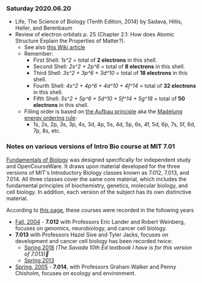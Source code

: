 ### Saturday 2020.06.20
* Life, The Science of Biology (Tenth Edition, 2014) by Sadava, Hillis, Heller, and Berenbaum
* Review of electron orbitals p. 25 (Chapter 2.1: How does Atomic Structure Explain the Properties of Matter?).
	* See also [this Wiki article](https://en.wikipedia.org/wiki/Electron_shell)
	* Remember:
		* First Shell: *1s^2* = total of **2 electrons** in this shell.
		* Second Shell: *2s^2 + 2p^6* = total of **8 electrons** in this shell.
		* Third Shell: *3s^2 + 3p^6 + 3d^10* = total of **18 electrons** in this shell.
		* Fourth Shell: *4s^2 + 4p^6 + 4d^10 + 4f^14* = total of **32 electrons** in this shell.
		* Fifth Shell: *5s^2 + 5p^6 + 5d^10 + 5f^14 + 5g^18* = total of **50 electrons** in this shell.
	* Filling order is based on [the Aufbau principle](https://en.wikipedia.org/wiki/Aufbau_principle) aka the [Madelung energy ordering rule](https://en.wikipedia.org/wiki/Aufbau_principle#Madelung_energy_ordering_rule):
		* 1s, 2s, 2p, 3s, 3p, 4s, 3d, 4p, 5s, 4d, 5p, 6s, 4f, 5d, 6p, 7s, 5f, 6d, 7p, 8s, etc.



### Notes on various versions of Intro Bio course at MIT 7.01

[Fundamentals of Biology](https://ocw.mit.edu/courses/biology/7-01sc-fundamentals-of-biology-fall-2011/syllabus/) was designed specifically for independent study and OpenCourseWare. It draws upon material developed for the three versions of MIT's Introductory Biology classes known as 7.012, 7.013, and 7.014. All three classes cover the same core material, which includes the fundamental principles of biochemistry, genetics, molecular biology, and cell biology. In addition, each version of the subject has its own distinctive material.

According to [this page](https://ocw.mit.edu/courses/biology/7-01sc-fundamentals-of-biology-fall-2011/), these courses were recorded in the following years

* [Fall, 2004](https://ocw.mit.edu/courses/biology/7-01sc-fundamentals-of-biology-fall-2011/index.htm) - **7.012** with Professors Eric Lander and Robert Weinberg, focuses on genomics, neurobiology, and cancer cell biology.  
* **7.013** with Professors Hazel Sive and Tyler Jacks, focuses on development and cancer cell biology has been recorded twice:
	* [Spring 2018](https://ocw.mit.edu/courses/biology/7-013-introductory-biology-spring-2018/)  *(The Savada 10th Ed textbook I have is for this version of 7.013)*
	* [Spring 2013](https://ocw.mit.edu/courses/biology/7-013-introductory-biology-spring-2013/) 
* [Spring, 2005](https://ocw.mit.edu/courses/biology/7-014-introductory-biology-spring-2005/) - **7.014**, with Professors Graham Walker and Penny Chisholm, focuses on ecology and environment.
